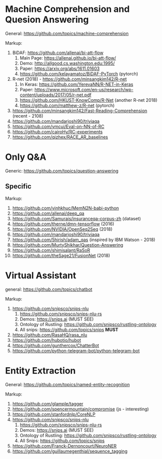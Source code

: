 # Machine Comprehension and Quesion Answering

General: https://github.com/topics/machine-comprehension

Markup:
1. BiDAF: https://github.com/allenai/bi-att-flow
    1. Main Page: https://allenai.github.io/bi-att-flow/
    2. Demo: http://allgood.cs.washington.edu:1995/
    3. Paper: https://arxiv.org/abs/1611.01603
    4. https://github.com/kelayamatoz/BiDAF-PyTorch (pytorch)
2. R-net (2018) - https://github.com/minsangkim142/R-net
    1. In Keras: https://github.com/YerevaNN/R-NET-in-Keras
    2. Paper: https://www.microsoft.com/en-us/research/wp-content/uploads/2017/05/r-net.pdf
    3. https://github.com/HKUST-KnowComp/R-Net (another R-net 2018)
    4. https://github.com/matthew-z/R-net (pytorch)
3. https://github.com/minsangkim142/Fast-Reading-Comprehension (recent - 2108) 
4. https://github.com/mandarjoshi90/triviaqa
5. https://github.com/ymcui/Eval-on-NN-of-RC
6. https://github.com/cairoHy/RC-experiments
7. https://github.com/qizhex/RACE_AR_baselines


# Only Q&A

Generic: https://github.com/topics/question-answering

## Specific

Markup:
1. https://github.com/vinhkhuc/MemN2N-babi-python
2. https://github.com/allenai/deep_qa
3. https://github.com/Samurais/insuranceqa-corpus-zh (dataset)
4. https://github.com/therne/dmn-tensorflow (2016)
5. https://github.com/NVIDIA/OpenSeq2Seq (2018)
6. https://github.com/mandarjoshi90/triviaqa 
7. https://github.com/5hirish/adam_qas (inspired by IBM Watson - 2018)
8. https://github.com/MurtyShikhar/Question-Answering
9. https://github.com/shimisalant/RaSoR
10. https://github.com/theSage21/FusionNet (2018)

# Virtual Assistant

general: https://github.com/topics/chatbot

Markup: 
1. https://github.com/snipsco/snips-nlu
    1. https://github.com/snipsco/snips-nlu-rs
    2. Demos: https://snips.ai (MUST SEE)
    3. Ontology of Rustling: https://github.com/snipsco/rustling-ontology
    4. All snips: https://github.com/topics/snips __MUST__
2. https://github.com/RasaHQ/rasa_nlu
3. https://github.com/hubotio/hubot
4. https://github.com/gunthercox/ChatterBot
5. https://github.com/python-telegram-bot/python-telegram-bot

# Entity Extraction

General: https://github.com/topics/named-entity-recognition

Markup:
1. https://github.com/glample/tagger 
2. https://github.com/spencermountain/compromise (js - interesting)
3. https://github.com/stanfordnlp/CoreNLP
4. https://github.com/snipsco/snips-nlu
    1. https://github.com/snipsco/snips-nlu-rs
    2. Demos: https://snips.ai (MUST SEE)
    3. Ontology of Rustling: https://github.com/snipsco/rustling-ontology
    4. All Snips: https://github.com/topics/snips
5. https://github.com/Franck-Dernoncourt/NeuroNER
6. https://github.com/guillaumegenthial/sequence_tagging
